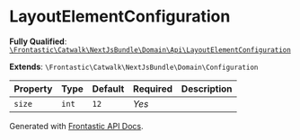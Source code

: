 #  LayoutElementConfiguration

**Fully Qualified**: [`\Frontastic\Catwalk\NextJsBundle\Domain\Api\LayoutElementConfiguration`](../../../../../src/php/NextJsBundle/Domain/Api/LayoutElementConfiguration.php)

**Extends**: `\Frontastic\Catwalk\NextJsBundle\Domain\Configuration`

Property|Type|Default|Required|Description
--------|----|-------|--------|-----------
`size` | `int` | `12` | *Yes* | 

Generated with [Frontastic API Docs](https://github.com/FrontasticGmbH/apidocs).
